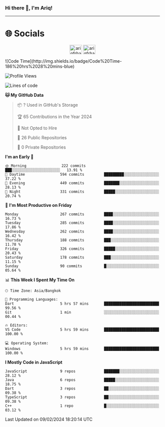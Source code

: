 ### Hi there 👋, I'm Ariq!
<hr>
<h1 align="">🌐 Socials</h1>
<p align="center">
<a href="https://www.linkedin.com/in/ariqfarhan/" target="blank"><img align="center" src="https://raw.githubusercontent.com/rahuldkjain/github-profile-readme-generator/master/src/images/icons/Social/linked-in-alt.svg" alt="ariqfrhan" height="30" width="40" /></a>
<a href="https://instagram.com/ariqfrhan" target="blank"><img align="center" src="https://raw.githubusercontent.com/rahuldkjain/github-profile-readme-generator/master/src/images/icons/Social/instagram.svg" alt="ariqfrhan" height="30" width="40" /></a>
</p>
<!--START_SECTION:waka-->
![Code Time](http://img.shields.io/badge/Code%20Time-186%20hrs%2028%20mins-blue)

![Profile Views](http://img.shields.io/badge/Profile%20Views-104-blue)

![Lines of code](https://img.shields.io/badge/From%20Hello%20World%20I%27ve%20Written-8.5%20million%20lines%20of%20code-blue)

**🐱 My GitHub Data** 

> 📦 ? Used in GitHub's Storage 
 > 
> 🏆 65 Contributions in the Year 2024
 > 
> 🚫 Not Opted to Hire
 > 
> 📜 26 Public Repositories 
 > 
> 🔑 0 Private Repositories 
 > 
**I'm an Early 🐤** 

```text
🌞 Morning                222 commits         ███░░░░░░░░░░░░░░░░░░░░░░   13.91 % 
🌆 Daytime                594 commits         █████████░░░░░░░░░░░░░░░░   37.22 % 
🌃 Evening                449 commits         ███████░░░░░░░░░░░░░░░░░░   28.13 % 
🌙 Night                  331 commits         █████░░░░░░░░░░░░░░░░░░░░   20.74 % 
```
📅 **I'm Most Productive on Friday** 

```text
Monday                   267 commits         ████░░░░░░░░░░░░░░░░░░░░░   16.73 % 
Tuesday                  285 commits         ████░░░░░░░░░░░░░░░░░░░░░   17.86 % 
Wednesday                262 commits         ████░░░░░░░░░░░░░░░░░░░░░   16.42 % 
Thursday                 188 commits         ███░░░░░░░░░░░░░░░░░░░░░░   11.78 % 
Friday                   326 commits         █████░░░░░░░░░░░░░░░░░░░░   20.43 % 
Saturday                 178 commits         ███░░░░░░░░░░░░░░░░░░░░░░   11.15 % 
Sunday                   90 commits          █░░░░░░░░░░░░░░░░░░░░░░░░   05.64 % 
```


📊 **This Week I Spent My Time On** 

```text
🕑︎ Time Zone: Asia/Bangkok

💬 Programming Languages: 
Dart                     5 hrs 57 mins       █████████████████████████   99.56 % 
Git                      1 min               ░░░░░░░░░░░░░░░░░░░░░░░░░   00.44 % 

🔥 Editors: 
VS Code                  5 hrs 59 mins       █████████████████████████   100.00 % 

💻 Operating System: 
Windows                  5 hrs 59 mins       █████████████████████████   100.00 % 
```

**I Mostly Code in JavaScript** 

```text
JavaScript               9 repos             ███████░░░░░░░░░░░░░░░░░░   28.12 % 
Java                     6 repos             █████░░░░░░░░░░░░░░░░░░░░   18.75 % 
Dart                     3 repos             ██░░░░░░░░░░░░░░░░░░░░░░░   09.38 % 
TypeScript               3 repos             ██░░░░░░░░░░░░░░░░░░░░░░░   09.38 % 
C++                      1 repo              █░░░░░░░░░░░░░░░░░░░░░░░░   03.12 % 
```




 Last Updated on 09/02/2024 18:20:14 UTC
<!--END_SECTION:waka-->
